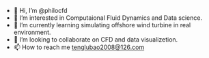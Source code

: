 - 👋 Hi, I’m @philocfd
- 👀 I’m interested in Computaional Fluid Dynamics and Data science.
- 🌱 I’m currently learning simulating offshore wind turbine in real environment.
- 💞️ I’m looking to collaborate on CFD and data visualizetion.
- 📫 How to reach me tenglubao2008@126.com

<!---
philocfd/philocfd is a ✨ special ✨ repository because its `README.md` (this file) appears on your GitHub profile.
You can click the Preview link to take a look at your changes.
--->
